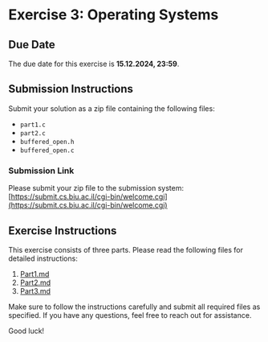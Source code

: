 # Exercise 3: Operating Systems

## Due Date
The due date for this exercise is **15.12.2024, 23:59**.

## Submission Instructions
Submit your solution as a zip file containing the following files:
- `part1.c`
- `part2.c`
- `buffered_open.h`
- `buffered_open.c`

### Submission Link
Please submit your zip file to the submission system: [https://submit.cs.biu.ac.il/cgi-bin/welcome.cgi](https://submit.cs.biu.ac.il/cgi-bin/welcome.cgi)

## Exercise Instructions
This exercise consists of three parts. Please read the following files for detailed instructions:

1. [Part1.md](Part1.md)
2. [Part2.md](Part2.md)
3. [Part3.md](Part3.md)

Make sure to follow the instructions carefully and submit all required files as specified. If you have any questions, feel free to reach out for assistance.

Good luck!
